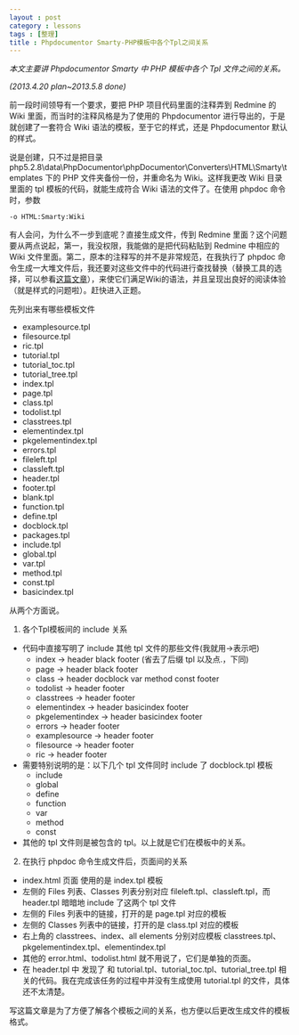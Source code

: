 ```yaml
---
layout : post
category : lessons
tags : [整理]
title : Phpdocumentor Smarty-PHP模板中各个Tpl之间关系
---
```



*本文主要讲 Phpdocumentor Smarty 中 PHP 模板中各个 Tpl 文件之间的关系。*

*(2013.4.20 plan~2013.5.8 done)*

前一段时间领导有一个要求，要把 PHP 项目代码里面的注释弄到 Redmine 的 Wiki 里面，而当时的注释风格是为了使用的 Phpdocumentor 进行导出的，于是就创建了一套符合 Wiki 语法的模板，至于它的样式，还是 Phpdocumentor 默认的样式。

说是创建，只不过是把目录 php5.2.8\data\PhpDocumentor\phpDocumentor\Converters\HTML\Smarty\templates 下的 PHP 文件夹备份一份，并重命名为 Wiki。这样我更改 Wiki 目录里面的 tpl 模板的代码，就能生成符合 Wiki 语法的文件了。在使用 phpdoc 命令时，参数

    -o HTML:Smarty:Wiki

有人会问，为什么不一步到底呢？直接生成文件，传到 Redmine 里面？这个问题要从两点说起，第一，我没权限，我能做的是把代码粘贴到 Redmine 中相应的 Wiki 文件里面。第二，原本的注释写的并不是非常规范，在我执行了 phpdoc 命令生成一大堆文件后，我还要对这些文件中的代码进行查找替换（替换工具的选择，可以参看[这篇文章](http://bkzxp.github.io/lessons/2013/05/03/Regex-Tools/)），来使它们满足Wiki的语法，并且呈现出良好的阅读体验（就是样式的问题啦）。赶快进入正题。

先列出来有哪些模板文件

 - examplesource.tpl
 - filesource.tpl
 - ric.tpl
 - tutorial.tpl
 - tutorial_toc.tpl
 - tutorial_tree.tpl
 - index.tpl
 - page.tpl
 - class.tpl
 - todolist.tpl
 - classtrees.tpl
 - elementindex.tpl
 - pkgelementindex.tpl
 - errors.tpl
 - fileleft.tpl
 - classleft.tpl
 - header.tpl
 - footer.tpl 
 - blank.tpl
 - function.tpl
 - define.tpl
 - docblock.tpl
 - packages.tpl
 - include.tpl
 - global.tpl
 - var.tpl
 - method.tpl
 - const.tpl
 - basicindex.tpl

从两个方面说。

 1. 各个Tpl模板间的 include 关系
 - 代码中直接写明了 include 其他 tpl 文件的那些文件(我就用->表示吧)
     * index -> header  black  footer (省去了后缀 tpl 以及点.，下同)
     * page -> header  black  footer 
     * class -> header docblock var method const footer
     * todolist -> header footer
     * classtrees -> header footer
     * elementindex -> header basicindex footer
     * pkgelementindex -> header basicindex footer
     * errors -> header footer
     * examplesource -> header footer
     * filesource -> header footer
     * ric -> header footer
 - 需要特别说明的是：以下几个 tpl 文件同时 include 了 docblock.tpl 模板
     * include
     * global
     * define
     * function
     * var
     * method
     * const
 - 其他的 tpl 文件则是被包含的 tpl。以上就是它们在模板中的关系。
 2. 在执行 phpdoc 命令生成文件后，页面间的关系
 - index.html 页面 使用的是 index.tpl 模板
 - 左侧的 Files 列表、Classes 列表分别对应 fileleft.tpl、classleft.tpl，而 header.tpl 暗暗地 include 了这两个 tpl 文件
 - 左侧的 Files 列表中的链接，打开的是 page.tpl 对应的模板
 - 左侧的 Classes 列表中的链接，打开的是 class.tpl 对应的模板
 - 右上角的 classtrees、index、all elements 分别对应模板 classtrees.tpl、pkgelementindex.tpl、elementindex.tpl
 - 其他的 error.html、todolist.html 就不用说了，它们是单独的页面。
 - 在 header.tpl 中 发现了 和 tutorial.tpl、tutorial_toc.tpl、tutorial_tree.tpl 相关的代码。我在完成该任务的过程中并没有生成使用 tutorial.tpl 的文件，具体还不太清楚。

写这篇文章是为了方便了解各个模板之间的关系，也方便以后更改生成文件的模板格式。